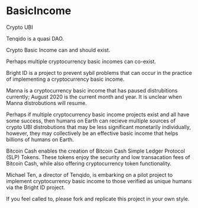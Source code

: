 # BasicIncome
Crypto UBI

Tenqido is a quasi DAO. 

Crypto Basic Income can and should exist. 

Perhaps multiple cryptocurrency basic incomes can co-exist. 

Bright ID is a project to prevent sybil problems that can occur in the practice of implementing a cryptocurrency basic income. 

Manna is a cryptocurrency basic income that has paused distrubitions currently; August 2020 is the current month and year. It is unclear when Manna distrobutions will resume.

Perhaps if multiple cryptocurrency basic income projects exist and all have some success, then humans on Earth can recieve multiple sources of crypto UBI distrobutions that may be less significant monetarily individually, however, they may collectively be an effective basic income that helps billions of humans on Earth. 

Bitcoin Cash enables the creation of Bitcoin Cash Simple Ledger Protocol (SLP) Tokens. These tokens enjoy the security and low transacation fees of Bitcoin Cash, while also offering cryptocurrency token functionality. 

Michael Ten, a director of Tenqido, is embarking on a pilot project to implement cryptocurrency basic income to those verified as unique humans via the Bright ID project. 

If you feel called to, please fork and replicate this project in your own style. 
